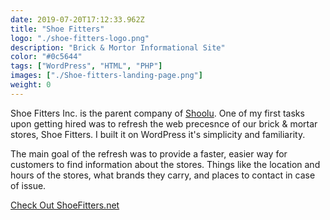 ```yaml
---
date: 2019-07-20T17:12:33.962Z
title: "Shoe Fitters" 
logo: "./shoe-fitters-logo.png"
description: "Brick & Mortor Informational Site"
color: "#0c5644"
tags: ["WordPress", "HTML", "PHP"]
images: ["./Shoe-fitters-landing-page.png"]
weight: 0
---
```

Shoe Fitters Inc. is the parent company of [Shoolu](../shoolu). One of my first tasks upon getting hired was to refresh the web precesnce of our brick & mortar stores, Shoe Fitters. I built it on WordPress it's simplicity and familiarity. 

The main goal of the refresh was to provide a faster, easier way for customers to find information about the stores. Things like the location and hours of the stores, what brands they carry, and places to contact in case of issue. 

<div class="buttons"><a href="https://shoefitters.net" target="_blank" rel="noopener" class="button">Check Out ShoeFitters.net</a></div>